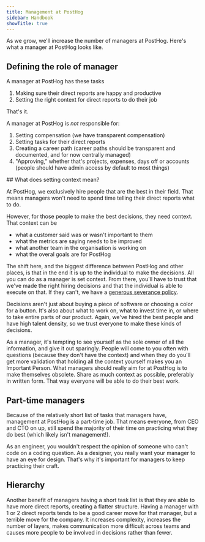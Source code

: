```yaml
---
title: Management at PostHog
sidebar: Handbook
showTitle: true
---
```


As we grow, we'll increase the number of managers at PostHog. Here's what a manager at PostHog looks like.

## Defining the role of manager

A manager at PostHog has these tasks
1. Making sure their direct reports are happy and productive
1. Setting the right context for direct reports to do their job

That's it.

A manager at PostHog is _not_ responsible for:
1. Setting compensation (we have transparent compensation)
1. Setting tasks for their direct reports
1. Creating a career path (career paths should be transparent and documented, and for now centrally managed)
1. "Approving," whether that's projects, expenses, days off or accounts (people should have admin access by default to most things)


## What does setting context mean?

At PostHog, we exclusively hire people that are the best in their field.
That means managers won't need to spend time telling their direct reports what to do.

However, for those people to make the best decisions, they need context. That context can be
- what a customer said was or wasn't important to them
- what the metrics are saying needs to be improved
- what another team in the organisation is working on
- what the overal goals are for PostHog

The shift here, and the biggest difference between PostHog and other places, is that in the end it is up to the individual to make the decisions.
All you can do as a manager is set context. From there, you'll have to trust that we've made the right hiring decisions and that the individual is able to execute on that. If they can't, we have a [generous severance policy](/handbook/people/compensation#severance).

Decisions aren't just about buying a piece of software or choosing a color for a button. It's also about what to work on, what to invest time in, or where to take entire parts of our product.
Again, we've hired the best people and have high talent density, so we trust everyone to make these kinds of decisions.

As a manager, it's tempting to see yourself as the sole owner of all the information, and give it out sparingly.
People will come to you often with questions (because they don't have the context) and when they do you'll get more validation that holding all the context yourself makes you an Important Person.
What managers should really aim for at PostHog is to make themselves obsolete. Share as much context as possible, preferably in written form. That way everyone will be able to do their best work.

## Part-time managers

Because of the relatively short list of tasks that managers have, management at PostHog is a part-time job.
That means everyone, from CEO and CTO on up, still spend the majority of their time on practicing what they do best (which likely isn't management!).

As an engineer, you wouldn't respect the opinion of someone who can't code on a coding question.
As a designer, you really want your manager to have an eye for design.
That's why it's important for managers to keep practicing their craft.

## Hierarchy

Another benefit of managers having a short task list is that they are able to have more direct reports, creating a flatter structure.
Having a manager with 1 or 2 direct reports tends to be a good career move for that manager, but a terrible move for the company. It increases complexity, increases the number of layers, makes communication more difficult across teams and causes more people to be involved in decisions rather than fewer.